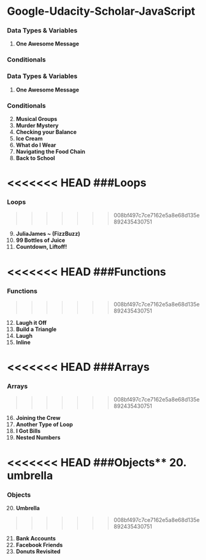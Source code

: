 # Google-Udacity-Scholar-JavaScript

### Data Types & Variables
1. **One Awesome Message**

### Conditionals

### Data Types & Variables
1. **One Awesome Message**

### Conditionals

2. **Musical Groups**
3. **Murder Mystery**
4. **Checking your Balance**
5. **Ice Cream**
6. **What do I Wear**
7. **Navigating the Food Chain**
8. **Back to School**

<<<<<<< HEAD
###Loops
=======
### Loops
>>>>>>> 008bf497c7ce7162e5a8e68d135e892435430751
9. **JuliaJames ~ (FizzBuzz)**
10. **99 Bottles of Juice**
11. **Countdown, Liftoff!**

<<<<<<< HEAD
###Functions
=======
### Functions
>>>>>>> 008bf497c7ce7162e5a8e68d135e892435430751
12. **Laugh it Off**
13. **Build a Triangle**
14. **Laugh**
15. **Inline**

<<<<<<< HEAD
###Arrays
=======
### Arrays
>>>>>>> 008bf497c7ce7162e5a8e68d135e892435430751
16. **Joining the Crew**
17. **Another Type of Loop**
18. **I Got Bills**
19. **Nested Numbers**

<<<<<<< HEAD
###Objects**
20. **umbrella**
=======
### Objects
20. **Umbrella**
>>>>>>> 008bf497c7ce7162e5a8e68d135e892435430751
21. **Bank Accounts**
22. **Facebook Friends**
23. **Donuts Revisited**
